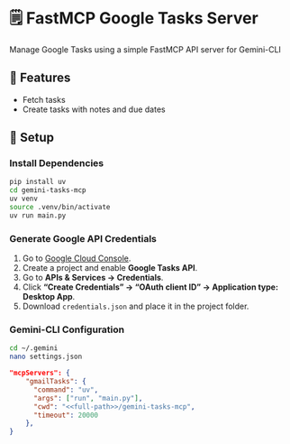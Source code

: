 
# 🗒️ FastMCP Google Tasks Server

Manage Google Tasks using a simple FastMCP API server for Gemini-CLI

## 🚀 Features

- Fetch tasks
- Create tasks with notes and due dates

## 🔧 Setup

### Install Dependencies

```bash
pip install uv
cd gemini-tasks-mcp
uv venv
source .venv/bin/activate
uv run main.py
```

### Generate Google API Credentials

1. Go to [Google Cloud Console](https://console.cloud.google.com/).
2. Create a project and enable **Google Tasks API**.
3. Go to **APIs & Services → Credentials**.
4. Click **“Create Credentials” → “OAuth client ID” → Application type: Desktop App**.
5. Download `credentials.json` and place it in the project folder.


### Gemini-CLI Configuration

```bash
cd ~/.gemini
nano settings.json
```

```json
"mcpServers": {
    "gmailTasks": {
      "command": "uv",
      "args": ["run", "main.py"],
      "cwd": "<<full-path>>/gemini-tasks-mcp",
      "timeout": 20000
    },
}
```